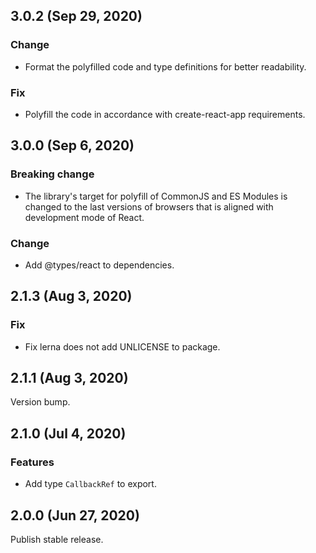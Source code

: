 ## 3.0.2 (Sep 29, 2020)

### Change

- Format the polyfilled code and type definitions for better readability.

### Fix

- Polyfill the code in accordance with create-react-app requirements.

## 3.0.0 (Sep 6, 2020)

### Breaking change

- The library's target for polyfill of CommonJS and ES Modules is changed to the last versions of
  browsers that is aligned with development mode of React.

### Change

- Add @types/react to dependencies.

## 2.1.3 (Aug 3, 2020)

### Fix

- Fix lerna does not add UNLICENSE to package.

## 2.1.1 (Aug 3, 2020)

Version bump.

## 2.1.0 (Jul 4, 2020)

### Features

- Add type `CallbackRef` to export.

## 2.0.0 (Jun 27, 2020)

Publish stable release.

